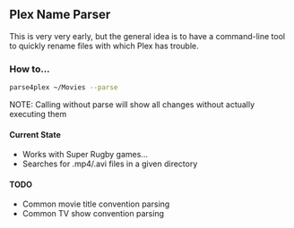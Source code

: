 ## Plex Name Parser ##
This is very very early, but the general idea is to have a command-line tool to quickly rename files with which Plex has trouble.

### How to... ###
```bash
parse4plex ~/Movies --parse
```
NOTE: Calling without parse will show all changes without actually executing them

#### Current State ####
- Works with Super Rugby games...
- Searches for .mp4/.avi files in a given directory

#### TODO ####
- Common movie title convention parsing
- Common TV show convention parsing

